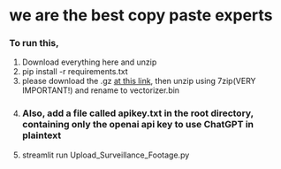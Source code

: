 # we are the best copy paste experts
### To run this, 
1. Download everything here and unzip
2. pip install -r requirements.txt 
3. please download the .gz [at this link](https://drive.google.com/file/d/0B7XkCwpI5KDYNlNUTTlSS21pQmM/edit?resourcekey=0-wjGZdNAUop6WykTtMip30g), then unzip using 7zip(VERY IMPORTANT!) and rename to vectorizer.bin 
4. ### Also, add a file called apikey.txt in the root directory, containing only the openai api key to use ChatGPT in plaintext 
5. streamlit run Upload_Surveillance_Footage.py

